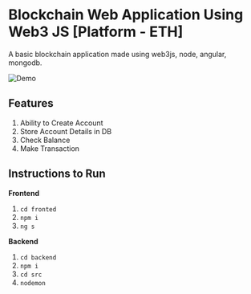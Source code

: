 # Blockchain Web Application Using Web3 JS [Platform - ETH]

A basic blockchain application made using web3js, node, angular, mongodb.

![Demo](https://github.com/shindesharad71/eth/blob/master/demo.png?raw=true)

## Features

1. Ability to Create Account
2. Store Account Details in DB
3. Check Balance
4. Make Transaction

## Instructions to Run

**Frontend**

1. `cd fronted`
2. `npm i`
3. `ng s`

**Backend**

1. `cd backend`
2. `npm i`
3. `cd src`
4. `nodemon`